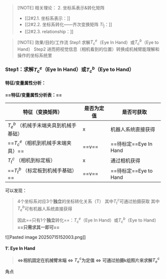 

> [!NOTE] 相关理论：
> 2. 坐标系表示&转化矩阵
> - [[2#2.1. 坐标系表示：]]
> - [[2#2.2. 坐标系转化——齐次变换矩阵 $T i_j​$：]]
> - [[2#2.3. relationship：]]


> [!NOTE] 效果/目的/工作流
> Step1 求解$T^e_c​$（Eye In Hand）或$T^b_c​$（Eye to Hand）
> Step2 进而把视觉信息（相机看到的位置）转换成机械臂能理解和操作的坐标系统里


### Step1：求解$T^e_c​$（Eye In Hand）或$T^b_c​$（Eye to Hand）

#### 特征/变量属性分析：

**==特征/变量属性分析表：==**

| 特征（变换矩阵）                | 是否为定值 | 是否可获取              |
| ----------------------- | ----- | ------------------ |
| $T^b_e$ （机械手末端夹具到机械手基础） | x     | 机器人系统直接获得          |
| ==$T^e_c$（相机到机械手末端夹具）== | ==v== | ==待标定==Eye In Hand |
| $T^c_t$ （相机到标定板）        | x     | 通过相机获得             |
| ==$T^b_t$ （标定板到机械手基础）== | ==v== | ==待标定==Eye to Hand |
可以发现：

> 4个坐标系对应3个**独立**的坐标转化关系（T）
> 其中$T^c_t​$可通过拍摄获取
> 其中$T^b_e​$可有机器人系统直接获得
> 
> 因此==只有1个**独立**转化==：$T^e_c​$（Eye In Hand）或$T^b_c​$（Eye to Hand）
> **==只需求其一即可==**

![[Pasted image 20250715152003.png]]
#### 1‘. Eye In Hand

>  **<=>相机固定在机械臂末端  <=> $T^c_e​$为定值 <=> 可通过拍摄k组照片来求解$T^c_e​$**

角点




